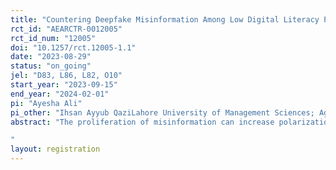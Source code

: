 ```yaml
---
title: "Countering Deepfake Misinformation Among Low Digital Literacy Populations"
rct_id: "AEARCTR-0012005"
rct_id_num: "12005"
doi: "10.1257/rct.12005-1.1"
date: "2023-08-29"
status: "on_going"
jel: "D83, L86, L82, O10"
start_year: "2023-09-15"
end_year: "2024-02-01"
pi: "Ayesha Ali"
pi_other: "Ihsan Ayyub QaziLahore University of Management Sciences; Agha Ali RazaLahore University of Management Sciences"
abstract: "The proliferation of misinformation can increase polarization, erode trust in public institutions, and pose significant risks to democracy. This problem is exacerbated in developing countries where social media growth has brought many online, many of whom lack the essential digital skills needed to competently navigate digital spaces. Through a randomized controlled trial in Lahore, Pakistan, we test whether interventions designed to educate social media users about misinformation (including deep- fake misinformation) can improve indicators of truth discernment, reduce emotional reactions to news items, and decrease polarization. 
"
layout: registration
---
```


